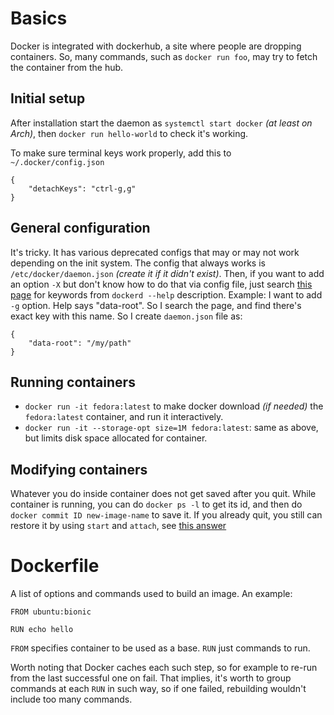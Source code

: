 # Basics

Docker is integrated with dockerhub, a site where people are dropping containers. So, many commands, such as `docker run foo`, may try to fetch the container from the hub.

## Initial setup

After installation start the daemon as `systemctl start docker` *(at least on Arch)*, then `docker run hello-world` to check it's working.

To make sure terminal keys work properly, add this to `~/.docker/config.json`

    {
        "detachKeys": "ctrl-g,g"
    }

## General configuration

It's tricky. It has various deprecated configs that may or may not work depending on the init system. The config that always works is `/etc/docker/daemon.json` *(create it if it didn't exist)*. Then, if you want to add an option `-X` but don't know how to do that via config file, just search [this page](https://docs.docker.com/engine/reference/commandline/dockerd/#daemon-configuration-file) for keywords from `dockerd --help` description. Example: I want to add `-g` option. Help says "data-root". So I search the page, and find there's exact key with this name. So I create `daemon.json` file as:

```
{
    "data-root": "/my/path"
}
```

## Running containers

* `docker run -it fedora:latest` to make docker download *(if needed)* the `fedora:latest` container, and run it interactively.
* `docker run -it --storage-opt size=1M fedora:latest`: same as above, but limits disk space allocated for container.

## Modifying containers

Whatever you do inside container does not get saved after you quit. While container is running, you can do `docker ps -l` to get its id, and then do `docker commit ID new-image-name` to save it. If you already quit, you still can restore it by using `start` and `attach`, see [this answer](https://stackoverflow.com/a/19616598/2388257)

# Dockerfile

A list of options and commands used to build an image. An example:

```
FROM ubuntu:bionic

RUN echo hello
```

`FROM` specifies container to be used as a base. `RUN` just commands to run.

Worth noting that Docker caches each such step, so for example to re-run from the last successful one on fail. That implies, it's worth to group commands at each `RUN` in such way, so if one failed, rebuilding wouldn't include too many commands.
